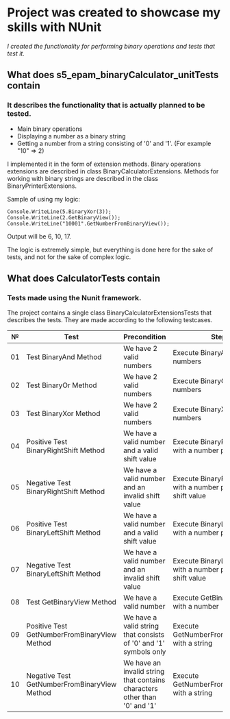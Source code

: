 # Project was created to showcase my skills with NUnit
_I created the functionality for performing binary operations and tests that test it._

## What does s5_epam_binaryCalculator_unitTests contain  
### It describes the functionality that is actually planned to be tested. 
- Main binary operations 
- Displaying a number as a binary string
- Getting a number from a string consisting of '0' and '1'. (For example "10" => 2)

I implemented it in the form of extension methods. Binary operations extensions are described in class BinaryCalculatorExtensions. Methods for working with binary strings are described in the class BinaryPrinterExtensions.

Sample of using my logic:
```
Console.WriteLine(5.BinaryXor(3));
Console.WriteLine(2.GetBinaryView());
Console.WriteLine("10001".GetNumberFromBinaryView());
```
Output will be 6, 10, 17.

The logic is extremely simple, but everything is done here for the sake of tests, and not for the sake of complex logic.

## What does CalculatorTests contain  
### Tests made using the Nunit framework.
The project contains a single class BinaryCalculatorExtensionsTests that describes the tests. They are made according to the following testcases.

№ | Test | Precondition | Steps | Result |
--| ---- | ------------ | ----- | ------ |
01| Test BinaryAnd Method | We have 2 valid numbers | Execute BinaryAnd() for our numbers | Get valid answer |
02| Test BinaryOr Method | We have 2 valid numbers | Execute BinaryOr() for our numbers | Get valid answer |
03| Test BinaryXor Method | We have 2 valid numbers | Execute BinaryXor() for our numbers | Get valid answer |
04| Positive Test BinaryRightShift Method | We have a valid number and a valid shift value | Execute BinaryRightShift() with a number per shift value | Get valid answer |
05| Negative Test BinaryRightShift Method | We have a valid number and an invalid shift value | Execute BinaryRightShift() with a number per invalid shift value | Throws an exception |
06| Positive Test BinaryLeftShift Method | We have a valid number and a valid shift value | Execute BinaryLeftShift() with a number per shift value | Get valid answer |
07| Negative Test BinaryLeftShift Method | We have a valid number and an invalid shift value | Execute BinaryLeftShift() with a number per invalid shift value | Throws an exception |
08| Test GetBinaryView Method | We have a valid number | Execute GetBinaryView() with a number | Get valid answer |
09| Positive Test GetNumberFromBinaryView Method | We have a valid string that consists of '0' and '1' symbols only | Execute GetNumberFromBinaryView() with a string | Get valid answer |
10| Negative Test GetNumberFromBinaryView Method | We have an invalid string that contains characters other than '0' and '1' | Execute GetNumberFromBinaryView() with a string | Throws an exception |
